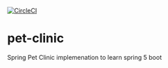 [![CircleCI](https://circleci.com/gh/brain-zone/pet-clinic/tree/main.svg?style=svg)](https://circleci.com/gh/brain-zone/pet-clinic/tree/main)
# pet-clinic
Spring Pet Clinic implemenation to learn spring 5 boot
